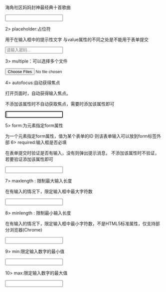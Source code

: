 海角社区妈妈封神最经典十首歌曲

 <input autocomplete="off">

2> placeholder:占位符

用于在输入框中的提示性文字 与value属性的不同之处是不能用于表单提交

<input placeholder="请输入密码...">

3> multiple：可以选择多个文件

<input type="file" name="photo" multiple>

4> autofocus:自动获得焦点

打开页面时，自动获得输入焦点。

不添加该属性时不自动获取焦点，需要时添加该属性即可

<input autofocus>

5> form:为元素指定form属性

为一个元素指定form属性，值为某个表单的ID 则该表单输入可以放到form标签外部
6> required:输入框是否必填

在表单提交时验证是否有输入，没有则弹出提示消息， 不添加该属性时不验证，若要验证添加该属性即可

<input required>

7> maxlength : 限制最大输入长度

在有输入的情况下，限定输入框中最大字符数

<input maxlength="20"/>

8> minlength : 限制最小输入长度

在有输入的情况下，限定输入框中最小字符数，不是HTML5标准属性，仅支持部分浏览器(Chrome)

<input minlength="5"/>

9> min:限定输入数字的最小值

<input type="number" min="50"/>

10> max:限定输入数字的最大值

<input type="number" max="500"/>
